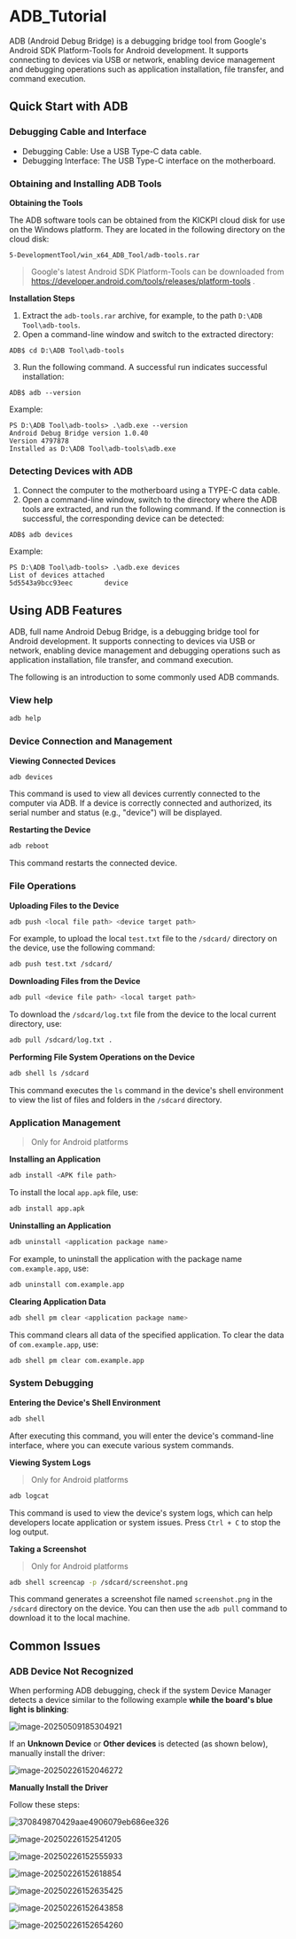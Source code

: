 # ADB_Tutorial

ADB (Android Debug Bridge) is a debugging bridge tool from Google's Android SDK Platform-Tools for Android development. It supports connecting to devices via USB or network, enabling device management and debugging operations such as application installation, file transfer, and command execution.

## Quick Start with ADB

### Debugging Cable and Interface

- Debugging Cable: Use a USB Type-C data cable.
- Debugging Interface: The USB Type-C interface on the motherboard.

### **Obtaining and Installing ADB Tools**

**Obtaining the Tools**

The ADB software tools can be obtained from the KICKPI cloud disk for use on the Windows platform. They are located in the following directory on the cloud disk:

```
5-DevelopmentTool/win_x64_ADB_Tool/adb-tools.rar
```

>Google's latest Android SDK Platform-Tools can be downloaded from https://developer.android.com/tools/releases/platform-tools .

**Installation Steps**

1. Extract the `adb-tools.rar` archive, for example, to the path `D:\ADB Tool\adb-tools`.
2. Open a command-line window and switch to the extracted directory:

```
ADB$ cd D:\ADB Tool\adb-tools
```

3. Run the following command. A successful run indicates successful installation:

```
ADB$ adb --version
```

Example:

```
PS D:\ADB Tool\adb-tools> .\adb.exe --version
Android Debug Bridge version 1.0.40
Version 4797878
Installed as D:\ADB Tool\adb-tools\adb.exe
```

### **Detecting Devices with ADB**

1. Connect the computer to the motherboard using a TYPE-C data cable.
2. Open a command-line window, switch to the directory where the ADB tools are extracted, and run the following command. If the connection is successful, the corresponding device can be detected:

```
ADB$ adb devices
```

Example:

```
PS D:\ADB Tool\adb-tools> .\adb.exe devices
List of devices attached
5d5543a9bcc93eec        device
```

## Using ADB Features

ADB, full name Android Debug Bridge, is a debugging bridge tool for Android development. It supports connecting to devices via USB or network, enabling device management and debugging operations such as application installation, file transfer, and command execution.

The following is an introduction to some commonly used ADB commands.

### View help

```bash
adb help
```

### Device Connection and Management

**Viewing Connected Devices**

```bash
adb devices
```

This command is used to view all devices currently connected to the computer via ADB. If a device is correctly connected and authorized, its serial number and status (e.g., "device") will be displayed.

**Restarting the Device**

```bash
adb reboot
```

This command restarts the connected device.

### File Operations

**Uploading Files to the Device**

```bash
adb push <local file path> <device target path>
```

For example, to upload the local `test.txt` file to the `/sdcard/` directory on the device, use the following command:

```bash
adb push test.txt /sdcard/
```

**Downloading Files from the Device**

```bash
adb pull <device file path> <local target path>
```

To download the `/sdcard/log.txt` file from the device to the local current directory, use:

```bash
adb pull /sdcard/log.txt .
```

**Performing File System Operations on the Device**

```bash
adb shell ls /sdcard
```

This command executes the `ls` command in the device's shell environment to view the list of files and folders in the `/sdcard` directory.

### Application Management

> Only for Android platforms

**Installing an Application**

```bash
adb install <APK file path>
```

To install the local `app.apk` file, use:

```bash
adb install app.apk
```

**Uninstalling an Application**

```bash
adb uninstall <application package name>
```

For example, to uninstall the application with the package name `com.example.app`, use:

```bash
adb uninstall com.example.app
```

**Clearing Application Data**

```bash
adb shell pm clear <application package name>
```

This command clears all data of the specified application. To clear the data of `com.example.app`, use:

```bash
adb shell pm clear com.example.app
```

### System Debugging

**Entering the Device's Shell Environment**

```bash
adb shell
```

After executing this command, you will enter the device's command-line interface, where you can execute various system commands.

**Viewing System Logs**

> Only for Android platforms

```bash
adb logcat
```

This command is used to view the device's system logs, which can help developers locate application or system issues. Press `Ctrl + C` to stop the log output.

**Taking a Screenshot**

> Only for Android platforms

```bash
adb shell screencap -p /sdcard/screenshot.png
```

This command generates a screenshot file named `screenshot.png` in the `/sdcard` directory on the device. You can then use the `adb pull` command to download it to the local machine.


## Common Issues

### ADB Device Not Recognized

When performing ADB debugging, check if the system Device Manager detects a device similar to the following example **while the board's blue light is blinking**:  

![image-20250509185304921](http://tanzhtanzh.oss-cn-shenzhen.aliyuncs.com/img/image-20250509185304921.png)  

If an **Unknown Device** or **Other devices** is detected (as shown below), manually install the driver:  

![image-20250226152046272](http://tanzhtanzh.oss-cn-shenzhen.aliyuncs.com/img/image-20250226152046272.png)  

**Manually Install the Driver**  

Follow these steps:  

![370849870429aae4906079eb686ee326](http://tanzhtanzh.oss-cn-shenzhen.aliyuncs.com/img/370849870429aae4906079eb686ee326.jpg) 

 ![image-20250226152541205](http://tanzhtanzh.oss-cn-shenzhen.aliyuncs.com/img/image-20250226152541205.png) 

 ![image-20250226152555933](http://tanzhtanzh.oss-cn-shenzhen.aliyuncs.com/img/image-20250226152555933.png) 

 ![image-20250226152618854](http://tanzhtanzh.oss-cn-shenzhen.aliyuncs.com/img/image-20250226152618854.png) 

 ![image-20250226152635425](http://tanzhtanzh.oss-cn-shenzhen.aliyuncs.com/img/image-20250226152635425.png) 

 ![image-20250226152643858](http://tanzhtanzh.oss-cn-shenzhen.aliyuncs.com/img/image-20250226152643858.png) 

 ![image-20250226152654260](http://tanzhtanzh.oss-cn-shenzhen.aliyuncs.com/img/image-20250226152654260.png) 

